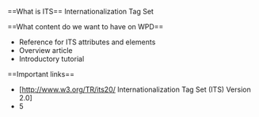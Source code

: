==What is ITS==
Internationalization Tag Set

==What content do we want to have on WPD==
* Reference for ITS attributes and elements
* Overview article
* Introductory tutorial

==Important links==
* [http://www.w3.org/TR/its20/ Internationalization Tag Set (ITS) Version 2.0]
* 5